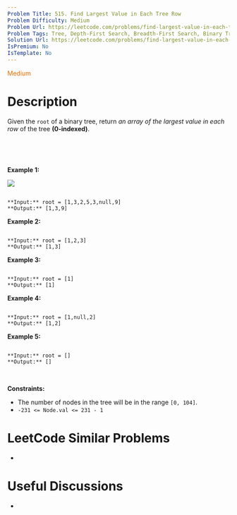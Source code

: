```yaml
---
Problem Title: 515. Find Largest Value in Each Tree Row
Problem Difficulty: Medium
Problem Url: https://leetcode.com/problems/find-largest-value-in-each-tree-row/
Problem Tags: Tree, Depth-First Search, Breadth-First Search, Binary Tree
Solution Url: https://leetcode.com/problems/find-largest-value-in-each-tree-row/solution/
IsPremium: No
IsTemplate: No
---
```


<span style="color: rgb(239, 108, 0);">Medium</span>

# Description

Given the `root` of a binary tree, return *an array of the largest value in each row* of the tree **(0-indexed)**.


 


 


**Example 1:**


![](https://assets.leetcode.com/uploads/2020/08/21/largest_e1.jpg)

```

**Input:** root = [1,3,2,5,3,null,9]
**Output:** [1,3,9]

```

**Example 2:**



```

**Input:** root = [1,2,3]
**Output:** [1,3]

```

**Example 3:**



```

**Input:** root = [1]
**Output:** [1]

```

**Example 4:**



```

**Input:** root = [1,null,2]
**Output:** [1,2]

```

**Example 5:**



```

**Input:** root = []
**Output:** []

```

 


**Constraints:**


* The number of nodes in the tree will be in the range `[0, 104]`.
* `-231 <= Node.val <= 231 - 1`




# LeetCode Similar Problems

- []()

# Useful Discussions

- []()
